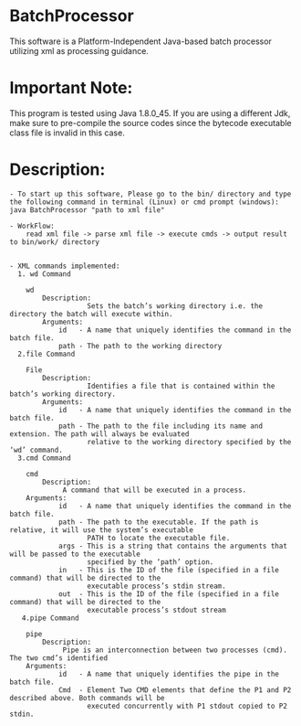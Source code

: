 # BatchProcessor

This software is a Platform-Independent Java-based batch processor utilizing xml as processing guidance.

# Important Note:

This program is tested using Java 1.8.0_45. If you are using a different Jdk, make sure to pre-compile the source codes since the bytecode executable class file is invalid in this case.

# Description:
	
	- To start up this software, Please go to the bin/ directory and type the following command in terminal (Linux) or cmd prompt (windows):
	java BatchProcessor "path to xml file"

	- WorkFlow:
		read xml file -> parse xml file -> execute cmds -> output result to bin/work/ directory


	- XML commands implemented:
	  1. wd Command

		wd
			Description:
				       Sets the batch’s working directory i.e. the directory the batch will execute within.
			Arguments:
				id   - A name that uniquely identifies the command in the batch file.
				path - The path to the working directory
	  2.file Command

		File
			Description:
				 	   Identifies a file that is contained within the batch’s working directory.
			Arguments:
				id   - A name that uniquely identifies the command in the batch file.
				path - The path to the file including its name and extension. The path will always be evaluated
					   relative to the working directory specified by the ‘wd’ command.
	  3.cmd Command

		cmd
			Description:
				 A command that will be executed in a process.
		Arguments:
				id   - A name that uniquely identifies the command in the batch file.
 				path - The path to the executable. If the path is relative, it will use the system’s executable
					   PATH to locate the executable file.
				args - This is a string that contains the arguments that will be passed to the executable
					   specified by the ‘path’ option.
				in   - This is the ID of the file (specified in a file command) that will be directed to the
					   executable process’s stdin stream.
				out  - This is the ID of the file (specified in a file command) that will be directed to the
					   executable process’s stdout stream
	   4.pipe Command

	    pipe
			Description:
				 Pipe is an interconnection between two processes (cmd). The two cmd’s identified
		Arguments:
				id   - A name that uniquely identifies the pipe in the batch file.
				Cmd  - Element Two CMD elements that define the P1 and P2 described above. Both commands will be
					   executed concurrently with P1 stdout copied to P2 stdin.
